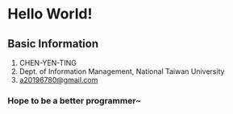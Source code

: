# Hello World!

## Basic Information
1. CHEN-YEN-TING
2. Dept. of Information Management, National Taiwan University
3. <a20196780@gmail.com>

### Hope to be a better programmer~
